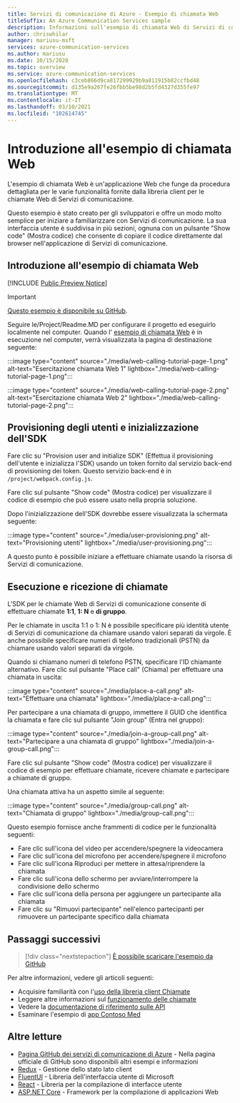 ```yaml
---
title: Servizi di comunicazione di Azure - Esempio di chiamata Web
titleSuffix: An Azure Communication Services sample
description: Informazioni sull'esempio di chiamata Web di Servizi di comunicazione
author: chriswhilar
manager: mariusu-msft
services: azure-communication-services
ms.author: mariusu
ms.date: 10/15/2020
ms.topic: overview
ms.service: azure-communication-services
ms.openlocfilehash: c3ceb866d9ca817299929b9a811915b82ccfbd48
ms.sourcegitcommit: d135e9a267fe26fbb5be98d2b5fd4327d355fe97
ms.translationtype: MT
ms.contentlocale: it-IT
ms.lasthandoff: 03/10/2021
ms.locfileid: "102614745"
---
```

# <a name="get-started-with-the-web-calling-sample"></a>Introduzione all'esempio di chiamata Web

L'esempio di chiamata Web è un'applicazione Web che funge da procedura dettagliata per le varie funzionalità fornite dalla libreria client per le chiamate Web di Servizi di comunicazione.

Questo esempio è stato creato per gli sviluppatori e offre un modo molto semplice per iniziare a familiarizzare con Servizi di comunicazione. La sua interfaccia utente è suddivisa in più sezioni, ognuna con un pulsante "Show code" (Mostra codice) che consente di copiare il codice direttamente dal browser nell'applicazione di Servizi di comunicazione.

## <a name="get-started-with-the-web-calling-sample"></a>Introduzione all'esempio di chiamata Web

[!INCLUDE [Public Preview Notice](../includes/public-preview-include.md)]


> [!IMPORTANT]
> [Questo esempio è disponibile su GitHub](https://github.com/Azure-Samples/communication-services-web-calling-tutorial/).

Seguire le/Project/Readme.MD per configurare il progetto ed eseguirlo localmente nel computer.
Quando l' [esempio di chiamata Web](https://github.com/Azure-Samples/communication-services-web-calling-tutorial) è in esecuzione nel computer, verrà visualizzata la pagina di destinazione seguente:

:::image type="content" source="./media/web-calling-tutorial-page-1.png" alt-text="Esercitazione chiamata Web 1" lightbox="./media/web-calling-tutorial-page-1.png":::

:::image type="content" source="./media/web-calling-tutorial-page-2.png" alt-text="Esercitazione chiamata Web 2" lightbox="./media/web-calling-tutorial-page-2.png":::

## <a name="user-provisioning-and-sdk-initialization"></a>Provisioning degli utenti e inizializzazione dell'SDK

Fare clic su "Provision user and initialize SDK" (Effettua il provisioning dell'utente e inizializza l'SDK) usando un token fornito dal servizio back-end di provisioning dei token. Questo servizio back-end è in `/project/webpack.config.js`.

Fare clic sul pulsante "Show code" (Mostra codice) per visualizzare il codice di esempio che può essere usato nella propria soluzione.

Dopo l'inizializzazione dell'SDK dovrebbe essere visualizzata la schermata seguente:

:::image type="content" source="./media/user-provisioning.png" alt-text="Provisioning utenti" lightbox="./media/user-provisioning.png":::

A questo punto è possibile iniziare a effettuare chiamate usando la risorsa di Servizi di comunicazione.

## <a name="placing-and-receiving-calls"></a>Esecuzione e ricezione di chiamate

L'SDK per le chiamate Web di Servizi di comunicazione consente di effettuare chiamate **1:1**, **1: N** e **di gruppo**.

Per le chiamate in uscita 1:1 o 1: N è possibile specificare più identità utente di Servizi di comunicazione da chiamare usando valori separati da virgole. È anche possibile specificare numeri di telefono tradizionali (PSTN) da chiamare usando valori separati da virgole.

Quando si chiamano numeri di telefono PSTN, specificare l'ID chiamante alternativo. Fare clic sul pulsante "Place call" (Chiama) per effettuare una chiamata in uscita:

:::image type="content" source="./media/place-a-call.png" alt-text="Effettuare una chiamata" lightbox="./media/place-a-call.png":::

Per partecipare a una chiamata di gruppo, immettere il GUID che identifica la chiamata e fare clic sul pulsante "Join group" (Entra nel gruppo):

:::image type="content" source="./media/join-a-group-call.png" alt-text="Partecipare a una chiamata di gruppo" lightbox="./media/join-a-group-call.png":::

Fare clic sul pulsante "Show code" (Mostra codice) per visualizzare il codice di esempio per effettuare chiamate, ricevere chiamate e partecipare a chiamate di gruppo.

Una chiamata attiva ha un aspetto simile al seguente:

:::image type="content" source="./media/group-call.png" alt-text="Chiamata di gruppo" lightbox="./media/group-call.png":::

Questo esempio fornisce anche frammenti di codice per le funzionalità seguenti:

  - Fare clic sull'icona del video per accendere/spegnere la videocamera
  - Fare clic sull'icona del microfono per accendere/spegnere il microfono
  - Fare clic sull'icona Riproduci per mettere in attesa/riprendere la chiamata
  - Fare clic sull'icona dello schermo per avviare/interrompere la condivisione dello schermo
  - Fare clic sull'icona della persona per aggiungere un partecipante alla chiamata
  - Fare clic su "Rimuovi partecipante" nell'elenco partecipanti per rimuovere un partecipante specifico dalla chiamata


## <a name="next-steps"></a>Passaggi successivi

>[!div class="nextstepaction"]
>[È possibile scaricare l'esempio da GitHub](https://github.com/Azure-Samples/communication-services-web-calling-tutorial/)

Per altre informazioni, vedere gli articoli seguenti:

- Acquisire familiarità con l'[uso della libreria client Chiamate](../quickstarts/voice-video-calling/calling-client-samples.md)
- Leggere altre informazioni sul [funzionamento delle chiamate](../concepts/voice-video-calling/about-call-types.md)
- Vedere la [documentazione di riferimento sulle API](/javascript/api/azure-communication-services/@azure/communication-calling/)
- Esaminare l'esempio di [app Contoso Med](https://github.com/Azure-Samples/communication-services-contoso-med-app)

## <a name="additional-reading"></a>Altre letture

- [Pagina GitHub dei servizi di comunicazione di Azure](https://github.com/Azure/communication) - Nella pagina ufficiale di GitHub sono disponibili altri esempi e informazioni
- [Redux](https://redux.js.org/) - Gestione dello stato lato client
- [FluentUI](https://aka.ms/fluent-ui) - Libreria dell'interfaccia utente di Microsoft
- [React](https://reactjs.org/) - Libreria per la compilazione di interfacce utente
- [ASP.NET Core](/aspnet/core/introduction-to-aspnet-core?preserve-view=true&view=aspnetcore-3.1) - Framework per la compilazione di applicazioni Web
